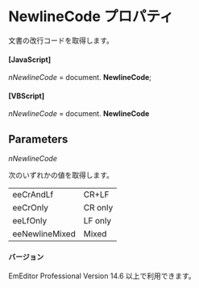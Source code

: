 # NewlineCode プロパティ

文書の改行コードを取得します。

#### \[JavaScript\]

_nNewlineCode_ = document. **NewlineCode**;

#### \[VBScript\]

_nNewlineCode_ = document. **NewlineCode**

## Parameters

_nNewlineCode_

次のいずれかの値を取得します。

|     |     |
| --- | --- |
| eeCrAndLf | CR+LF |
| eeCrOnly | CR only |
| eeLfOnly | LF only |
| eeNewlineMixed | Mixed |

#### バージョン

EmEditor Professional Version 14.6 以上で利用できます。